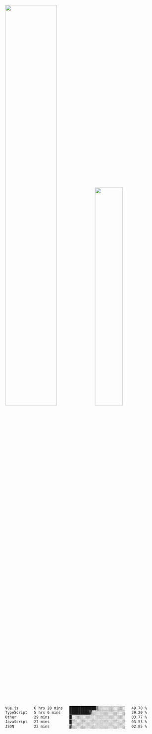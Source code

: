 <img align="" width="57.5%" src="https://github-readme-stats.vercel.app/api?username=Dream4ever&hide_title=true&hide_border=true&count_private=true&show_icons=true&include_all_commits=true&line_height=21" /><img align="" width="42.4%" src="https://github-readme-stats.vercel.app/api/top-langs/?username=Dream4ever&hide_title=true&count_private=true&show_icons=true&langs_count=6&hide_border=true&layout=compact" />

<!--START_SECTION:waka-->

```txt
Vue.js       6 hrs 28 mins   ████████████▒░░░░░░░░░░░░   49.70 %
TypeScript   5 hrs 6 mins    █████████▓░░░░░░░░░░░░░░░   39.20 %
Other        29 mins         █░░░░░░░░░░░░░░░░░░░░░░░░   03.77 %
JavaScript   27 mins         █░░░░░░░░░░░░░░░░░░░░░░░░   03.53 %
JSON         22 mins         ▓░░░░░░░░░░░░░░░░░░░░░░░░   02.85 %
```

<!--END_SECTION:waka-->
